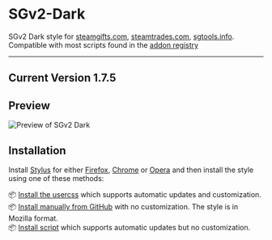 # SGv2-Dark

SGv2 Dark style for [steamgifts.com](https://www.steamgifts.com), [steamtrades.com](https://www.steamtrades.com), [sgtools.info](https://www.sgtools.info). Compatible with most scripts found in the [addon registry](https://gist.github.com/Sighery/99add4143d03eab994efc03776d13c03#file-sg-addons-thread-md)

---
 
## Current Version 1.7.5

## Preview
![Preview of SGv2 Dark](./screenshots/Giveaway.png)

## Installation

Install [Stylus](https://add0n.com/stylus.html) for either [Firefox](https://addons.mozilla.org/en-US/firefox/addon/styl-us/), [Chrome](https://chrome.google.com/webstore/detail/stylus/clngdbkpkpeebahjckkjfobafhncgmne) or [Opera](https://addons.opera.com/en-gb/extensions/details/stylus/) and then install the style using one of these methods:

📦 [Install the usercss](https://github.com/SquishedPotatoe/SGv2-Dark/raw/master/SGv2-Dark.user.css) which supports automatic updates and customization.<br>
📦 [Install manually from GitHub](https://github.com/SquishedPotatoe/SGv2-Dark/raw/master/SGv2-Dark.css) with no customization. The style is in Mozilla format.<br>
📦 [Install script](https://github.com/SquishedPotatoe/SGv2-Dark/raw/master/SGv2-Dark.user.js)  which supports automatic updates but no customization.<br>